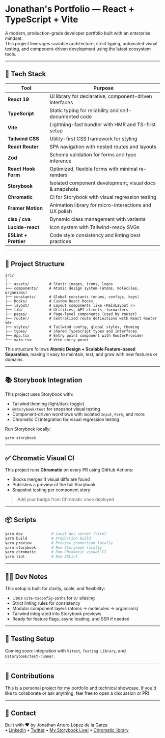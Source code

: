 # Jonathan's Portfolio — React + TypeScript + Vite

A modern, production-grade developer portfolio built with an enterprise mindset.  
This project leverages scalable architecture, strict typing, automated visual testing, and component-driven development using the latest ecosystem tools.

---

## 🚀 Tech Stack

| Tool            | Purpose                                                          |
|-----------------|------------------------------------------------------------------|
| **React 19**          | UI library for declarative, component-driven interfaces    |
| **TypeScript**        | Static typing for reliability and self-documented code     |
| **Vite**              | Lightning-fast bundler with HMR and TS-first setup         |
| **Tailwind CSS**      | Utility-first CSS framework for styling                    |
| **React Router**      | SPA navigation with nested routes and layouts              |
| **Zod**               | Schema validation for forms and type inference             |
| **React Hook Form**   | Optimized, flexible forms with minimal re-renders          |
| **Storybook**         | Isolated component development, visual docs & snapshots    |
| **Chromatic**         | CI for Storybook with visual regression testing            |
| **Framer Motion**     | Animation library for micro-interactions and UX polish     |
| **clsx / cva**        | Dynamic class management with variants                     |
| **Lucide-react**      | Icon system with Tailwind-ready SVGs                       |
| **ESLint + Prettier** | Code style consistency and linting best practices          |

---

## 👢 Project Structure

```
src/
│
├── assets/         # Static images, icons, logos
├── components/     # Atomic design system (atoms, molecules, organisms)
├── constants/      # Global constants (enums, configs, keys)
├── hooks/          # Custom React hooks
├── layout/         # Layout components like <MainLayout />
├── lib/            # Utilities, API clients, formatters
├── pages/          # Page-level components (used by router)
├── router/         # Centralized route definitions with React Router v6+
├── styles/         # Tailwind config, global styles, theming
├── types/          # Shared TypeScript types and interfaces
├── App.tsx         # Entry point component with RouterProvider
└── main.tsx        # Vite entry point
```

This structure follows **Atomic Design + Scalable Feature-based Separation**, making it easy to maintain, test, and grow with new features or domains.

---

## 📚 Storybook Integration

This project uses Storybook with:

- Tailwind theming (light/dark toggle)
- `@storybook/test` for snapshot visual testing
- Component-driven workflows with isolated `Input`, `Form`, and more
- Chromatic CI integration for visual regression testing

Run Storybook locally:

```bash
yarn storybook
```

---

## ✅ Chromatic Visual CI

This project runs **Chromatic** on every PR using GitHub Actions:

- Blocks merges if visual diffs are found
- Publishes a preview of the full Storybook
- Snapshot testing per component story

> Add your badge from Chromatic once deployed

---

## 📦 Scripts

```bash
yarn dev             # Local dev server (Vite)
yarn build           # Production build
yarn preview         # Preview production locally
yarn storybook       # Run Storybook locally
yarn chromatic       # Run Chromatic visual CI
yarn lint            # Run ESLint
```

---

## 👨‍💻 Dev Notes

This setup is built for clarity, scale, and flexibility:

- Uses `vite-tsconfig-paths` for `@/` aliasing
- Strict linting rules for consistency
- Modular component layers (atoms → molecules → organisms)
- Tailwind integrated into Storybook previews
- Ready for feature flags, async loading, and SSR if needed

---

## 🥪 Testing Setup

Coming soon: integration with `Vitest`, `Testing Library`, and `@storybook/test-runner`.

---

## 🙌 Contributions

This is a personal project for my portfolio and technical showcase. If you'd like to collaborate or ask anything, feel free to open a discussion or PR!

---

## 📧 Contact

Built with ❤️ by Jonathan Arturo López de la Garza  
• [LinkedIn](https://www.linkedin.com/in/your-profile/)
• [Twitter](https://twitter.com/your_handle)
• [My Storybook Live!](https://67faeb0c6c52986ce6872a8d-nwxrkfagke.chromatic.com/)
• [Chromatic  library](https://www.chromatic.com/library?appId=67faeb0c6c52986ce6872a8d)

